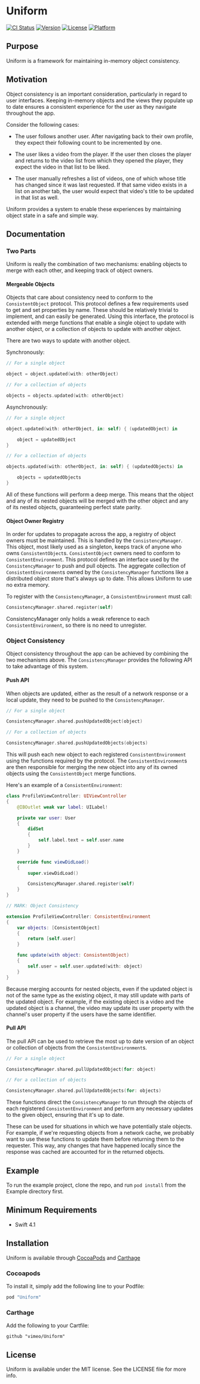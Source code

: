 # Uniform

[![CI Status](http://img.shields.io/travis/ghking/Uniform.svg?style=flat)](https://travis-ci.org/ghking/Uniform)
[![Version](https://img.shields.io/cocoapods/v/Uniform.svg?style=flat)](http://cocoapods.org/pods/Uniform)
[![License](https://img.shields.io/cocoapods/l/Uniform.svg?style=flat)](http://cocoapods.org/pods/Uniform)
[![Platform](https://img.shields.io/cocoapods/p/Uniform.svg?style=flat)](http://cocoapods.org/pods/Uniform)

## Purpose

Uniform is a framework for maintaining in-memory object consistency.

## Motivation

Object consistency is an important consideration, particularly in regard to user interfaces. Keeping in-memory objects and the views they populate up to date ensures a consistent experience for the user as they navigate throughout the app.

Consider the following cases:

- The user follows another user. After navigating back to their own profile, they expect their following count to be incremented by one.

- The user likes a video from the player. If the user then closes the player and returns to the video list from which they opened the player, they expect the video in that list to be liked.

- The user manually refreshes a list of videos, one of which whose title has changed since it was last requested. If that same video exists in a list on another tab, the user would expect that video's title to be updated in that list as well.

Uniform provides a system to enable these experiences by maintaining object state in a safe and simple way.

## Documentation

### Two Parts

Uniform is really the combination of two mechanisms: enabling objects to merge with each other, and keeping track of object owners.

#### Mergeable Objects

Objects that care about consistency need to conform to the `ConsistentObject` protocol. This protocol defines a few requirements used to get and set properties by name. These should be relatively trivial to implement, and can easily be generated. Using this interface, the protocol is extended with merge functions that enable a single object to update with another object, or a collection of objects to update with another object.

There are two ways to update with another object.

Synchronously:

```swift
// For a single object

object = object.updated(with: otherObject)
```
```swift
// For a collection of objects

objects = objects.updated(with: otherObject)
```

Asynchronously:

```swift
// For a single object

object.updated(with: otherObject, in: self) { (updatedObject) in

    object = updatedObject
}
```
```swift
// For a collection of objects

objects.updated(with: otherObject, in: self) { (updatedObjects) in

    objects = updatedObjects
}
```

All of these functions will perform a deep merge. This means that the object and any of its nested objects will be merged with the other object and any of its nested objects, guaranteeing perfect state parity.

#### Object Owner Registry

In order for updates to propagate across the app, a registry of object owners must be maintained. This is handled by the `ConsistencyManager`. This object, most likely used as a singleton, keeps track of anyone who owns `ConsistentObject`s. `ConsistentObject` owners need to conform to `ConsistentEnvironment`. This protocol defines an interface used by the `ConsistencyManager` to push and pull objects. The aggregate collection of `ConsistentEnvironment`s owned by the `ConsistencyManager` functions like a distributed object store that's always up to date. This allows Uniform to use no extra memory.

To register with the `ConsistencyManager`, a `ConsistentEnvironment` must call:

```swift
ConsistencyManager.shared.register(self)
```

ConsistencyManager only holds a weak reference to each `ConsistentEnvironment`, so there is no need to unregister.

### Object Consistency

Object consistency throughout the app can be achieved by combining the two mechanisms above. The `ConsistencyManager` provides the following API to take advantage of this system.

#### Push API

When objects are updated, either as the result of a network response or a local update, they need to be pushed to the `ConsistencyManager`.

```swift
// For a single object

ConsistencyManager.shared.pushUpdatedObject(object)
```

```swift
// For a collection of objects

ConsistencyManager.shared.pushUpdatedObjects(objects)
```

This will push each new object to each registered `ConsistentEnvironment` using the functions required by the protocol. The `ConsistentEnvironment`s are then responsible for merging the new object into any of its owned objects using the `ConsistentObject` merge functions.

Here's an example of a `ConsistentEnvironment`:

```swift
class ProfileViewController: UIViewController
{
    @IBOutlet weak var label: UILabel!

    private var user: User
    {
        didSet
        {
            self.label.text = self.user.name
        }
    }

    override func viewDidLoad()
    {
        super.viewDidLoad()

        ConsistencyManager.shared.register(self)
    }
}

// MARK: Object Consistency

extension ProfileViewController: ConsistentEnvironment
{
    var objects: [ConsistentObject]
    {
        return [self.user]
    }

    func update(with object: ConsistentObject)
    {
        self.user = self.user.updated(with: object)
    }
}
```

Because merging accounts for nested objects, even if the updated object is not of the same type as the existing object, it may still update with parts of the updated object. For example, if the existing object is a video and the updated object is a channel, the video may update its user property with the channel's user property if the users have the same identifier.

#### Pull API

The pull API can be used to retrieve the most up to date version of an object or collection of objects from the `ConsistentEnvironment`s.

```swift
// For a single object

ConsistencyManager.shared.pullUpdatedObject(for: object)
```

```swift
// For a collection of objects

ConsistencyManager.shared.pullUpdatedObjects(for: objects)
```

These functions direct the `ConsistencyManager` to run through the objects of each registered `ConsistentEnvironment` and perform any necessary updates to the given object, ensuring that it's up to date.

These can be used for situations in which we have potentially stale objects. For example, if we're requesting objects from a network cache, we probably want to use these functions to update them before returning them to the requester. This way, any changes that have happened locally since the response was cached are accounted for in the returned objects.

## Example

To run the example project, clone the repo, and run `pod install` from the Example directory first.

## Minimum Requirements

- Swift 4.1

## Installation

Uniform is available through [CocoaPods](http://cocoapods.org) and [Carthage](https://github.com/carthage/Carthage)

### Cocoapods

To install it, simply add the following line to your Podfile:

```ruby
pod "Uniform"
```

### Carthage

Add the following to your Cartfile:

```
github "vimeo/Uniform"
```

## License

Uniform is available under the MIT license. See the LICENSE file for more info.
